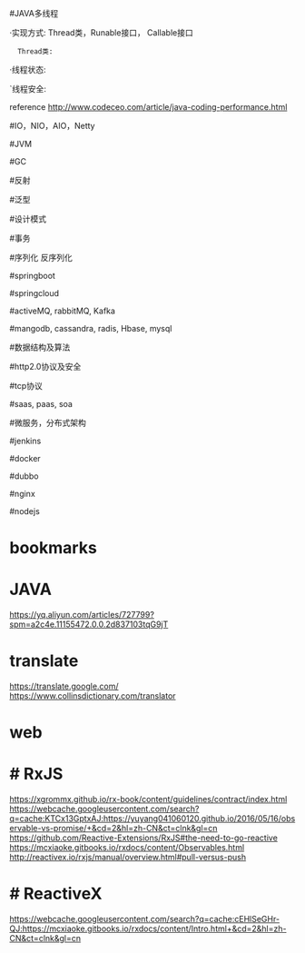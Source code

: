 #JAVA多线程

 ·实现方式: Thread类，Runable接口， Callable接口
 
      Thread类: 
      
 ·线程状态:
 
 `线程安全: 
 
 reference
 http://www.codeceo.com/article/java-coding-performance.html
 

#IO，NIO，AIO，Netty

#JVM

#GC

#反射

#泛型

#设计模式

#事务

#序列化 反序列化

#springboot

#springcloud

#activeMQ, rabbitMQ, Kafka

#mangodb, cassandra, radis, Hbase, mysql

#数据结构及算法

#http2.0协议及安全

#tcp协议

#saas, paas, soa

#微服务，分布式架构

#jenkins

#docker

#dubbo

#nginx

#nodejs

# bookmarks
# JAVA
https://yq.aliyun.com/articles/727799?spm=a2c4e.11155472.0.0.2d837103tqG9jT

# translate  
https://translate.google.com/  
https://www.collinsdictionary.com/translator  

# web  
# # RxJS  
https://xgrommx.github.io/rx-book/content/guidelines/contract/index.html  
https://webcache.googleusercontent.com/search?q=cache:KTCx13GptxAJ:https://yuyang041060120.github.io/2016/05/16/observable-vs-promise/+&cd=2&hl=zh-CN&ct=clnk&gl=cn  
https://github.com/Reactive-Extensions/RxJS#the-need-to-go-reactive  
https://mcxiaoke.gitbooks.io/rxdocs/content/Observables.html   
http://reactivex.io/rxjs/manual/overview.html#pull-versus-push  
# # ReactiveX
https://webcache.googleusercontent.com/search?q=cache:cEHlSeGHr-QJ:https://mcxiaoke.gitbooks.io/rxdocs/content/Intro.html+&cd=2&hl=zh-CN&ct=clnk&gl=cn  
